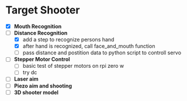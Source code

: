 # Target Shooter 
- [x] **Mouth Recognition**
- [ ] **Distance Recognition**
  - [x] add a step to recognize persons hand
  - [x] after hand is recognized, call face_and_mouth function
  - [ ] pass distance and postition data to python script to controll servo
- [ ] **Stepper Motor Control**
  - [ ] basic test of stepper motors on rpi zero w
  - [ ] try dc
- [ ] **Laser aim**
- [ ] **Piezo aim and shooting**
- [ ] **3D shooter model**
